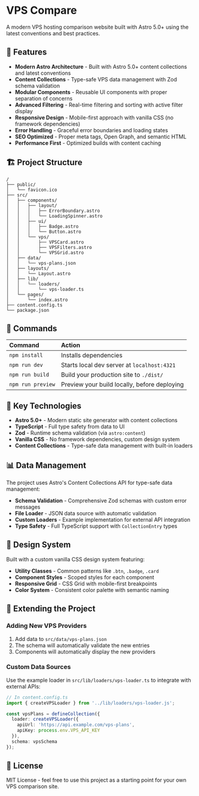 # VPS Compare

A modern VPS hosting comparison website built with Astro 5.0+ using the latest conventions and best practices.

## 🚀 Features

- **Modern Astro Architecture** - Built with Astro 5.0+ content collections and latest conventions
- **Content Collections** - Type-safe VPS data management with Zod schema validation
- **Modular Components** - Reusable UI components with proper separation of concerns
- **Advanced Filtering** - Real-time filtering and sorting with active filter display
- **Responsive Design** - Mobile-first approach with vanilla CSS (no framework dependencies)
- **Error Handling** - Graceful error boundaries and loading states
- **SEO Optimized** - Proper meta tags, Open Graph, and semantic HTML
- **Performance First** - Optimized builds with content caching

## 🏗️ Project Structure

```text
/
├── public/
│   └── favicon.ico
├── src/
│   ├── components/
│   │   ├── layout/
│   │   │   ├── ErrorBoundary.astro
│   │   │   └── LoadingSpinner.astro
│   │   ├── ui/
│   │   │   ├── Badge.astro
│   │   │   └── Button.astro
│   │   └── vps/
│   │       ├── VPSCard.astro
│   │       ├── VPSFilters.astro
│   │       └── VPSGrid.astro
│   ├── data/
│   │   └── vps-plans.json
│   ├── layouts/
│   │   └── Layout.astro
│   ├── lib/
│   │   └── loaders/
│   │       └── vps-loader.ts
│   └── pages/
│       └── index.astro
├── content.config.ts
└── package.json
```

## 🧞 Commands

| Command                   | Action                                           |
| :------------------------ | :----------------------------------------------- |
| `npm install`             | Installs dependencies                            |
| `npm run dev`             | Starts local dev server at `localhost:4321`     |
| `npm run build`           | Build your production site to `./dist/`          |
| `npm run preview`         | Preview your build locally, before deploying     |

## 🎯 Key Technologies

- **Astro 5.0+** - Modern static site generator with content collections
- **TypeScript** - Full type safety from data to UI
- **Zod** - Runtime schema validation (via `astro:content`)
- **Vanilla CSS** - No framework dependencies, custom design system
- **Content Collections** - Type-safe data management with built-in loaders

## 📊 Data Management

The project uses Astro's Content Collections API for type-safe data management:

- **Schema Validation** - Comprehensive Zod schemas with custom error messages
- **File Loader** - JSON data source with automatic validation
- **Custom Loaders** - Example implementation for external API integration
- **Type Safety** - Full TypeScript support with `CollectionEntry` types

## 🎨 Design System

Built with a custom vanilla CSS design system featuring:

- **Utility Classes** - Common patterns like `.btn`, `.badge`, `.card`
- **Component Styles** - Scoped styles for each component
- **Responsive Grid** - CSS Grid with mobile-first breakpoints
- **Color System** - Consistent color palette with semantic naming

## 🔧 Extending the Project

### Adding New VPS Providers

1. Add data to `src/data/vps-plans.json`
2. The schema will automatically validate the new entries
3. Components will automatically display the new providers

### Custom Data Sources

Use the example loader in `src/lib/loaders/vps-loader.ts` to integrate with external APIs:

```typescript
// In content.config.ts
import { createVPSLoader } from '../lib/loaders/vps-loader.js';

const vpsPlans = defineCollection({
  loader: createVPSLoader({
    apiUrl: 'https://api.example.com/vps-plans',
    apiKey: process.env.VPS_API_KEY
  }),
  schema: vpsSchema
});
```

## 📝 License

MIT License - feel free to use this project as a starting point for your own VPS comparison site.
